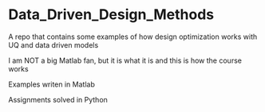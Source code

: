 # Data_Driven_Design_Methods
A repo that contains some examples of how design optimization works with UQ and data driven models

I am NOT a big Matlab fan, but it is what it is and this is how the course works

Examples writen in Matlab

Assignments solved in Python 
